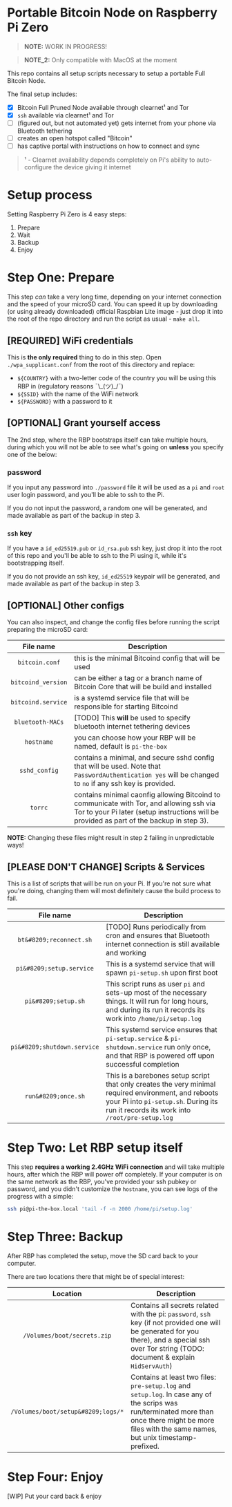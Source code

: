 # Portable Bitcoin Node on Raspberry Pi Zero

> **NOTE:** WORK IN PROGRESS!

> **NOTE_2:** Only compatible with MacOS at the moment

This repo contains all setup scripts necessary to setup a portable Full Bitcoin Node.

The final setup includes:

- [x] Bitcoin Full Pruned Node available through clearnet¹ and Tor
- [x] `ssh` available via clearnet¹ and Tor
- [ ] (figured out, but not automated yet) gets internet from your phone via Bluetooth tethering
- [ ] creates an open hotspot called "Bitcoin"
- [ ] has captive portal with instructions on how to connect and sync

> ¹ - Clearnet availability depends completely on Pi's ability to auto-configure the device giving it internet


# Setup process

Setting Raspberry Pi Zero is 4 easy steps:

1. Prepare
2. Wait
3. Backup
4. Enjoy


# Step One: Prepare

This step _can_ take a very long time, depending on your internet connection and the speed of your microSD card. You can speed it up by downloading (or using already downloaded) official Raspbian Lite image - just drop it into the root of the repo directory and run the script as usual - `make all`.

## [REQUIRED] WiFi credentials

This is **the only required** thing to do in this step. Open `./wpa_supplicant.conf` from the root of this directory and replace:

* `${COUNTRY}` with a two-letter code of the country you will be using this RBP in (regulatory reasons ¯\\\_(ツ)\_/¯)
* `${SSID}` with the name of the WiFi network
* `${PASSWORD}` with a password to it

## [OPTIONAL] Grant yourself access

The 2nd step, where the RBP bootstraps itself can take multiple hours, during which you will not be able to see what's going on **unless** you specify one of the below:

### password

If you input any password into `./password` file it will be used as a `pi` and `root` user login password, and you'll be able to ssh to the Pi.

If you do not input the password, a random one will be generated, and made available as part of the backup in step 3.

### `ssh` key

If you have a `id_ed25519.pub` or `id_rsa.pub` ssh key, just drop it into the root of this repo and you'll be able to ssh to the Pi using it, while it's bootstrapping itself.

If you do not provide an ssh key, `id_ed25519` keypair will be generated, and made available as part of the backup in step 3.

## [OPTIONAL] Other configs

You can also inspect, and change the config files before running the script preparing the microSD card:

| File name          | Description
|:------------------:|-------------
| `bitcoin.conf`     | this is the minimal Bitcoind config that will be used
| `bitcoind_version` | can be either a tag or a branch name of Bitcoin Core that will be build and installed
| `bitcoind.service` | is a systemd service file that will be responsible for starting Bitcoind
| `bluetooth-MACs`   | [TODO] This **will** be used to specify bluetooth internet tethering devices
| `hostname`         | you can choose how your RBP will be named, default is `pi-the-box`
| `sshd_config`      | contains a minimal, and secure sshd config that will be used. Note that `PasswordAuthentication yes` will be changed to `no` if any ssh key is provided.
| `torrc`            | contains minimal caonfig allowing Bitcoind to communicate with Tor, and allowing ssh via Tor to your Pi later (setup instructions will be provided as part of the backup in step 3).

**NOTE:** Changing these files might result in step 2 failing in unpredictable ways!

## [PLEASE DON'T CHANGE] Scripts & Services

This is a list of scripts that will be run on your Pi. If you're not sure what you're doing, changing them will most definitely cause the build process to fail.

| File name                   | Description
|:---------------------------:|-------------
| `bt&#8209;reconnect.sh`     | [TODO] Runs periodically from cron and ensures that Bluetooth internet connection is still available and working
| `pi&#8209;setup.service`    | This is a systemd service that will spawn `pi-setup.sh` upon first boot
| `pi&#8209;setup.sh`         | This script runs as user `pi` and sets-up most of the necessary things. It will run for long hours, and during its run it records its work into `/home/pi/setup.log`
| `pi&#8209;shutdown.service` | This systemd service ensures that `pi-setup.service` & `pi-shutdown.service` run only once, and that RBP is powered off upon successful completion
| `run&#8209;once.sh`         | This is a barebones setup script that only creates the very minimal required environment, and reboots your Pi into `pi-setup.sh`. During its run it records its work into `/root/pre-setup.log`


# Step Two: Let RBP setup itself

This step **requires a working 2.4GHz WiFi connection** and will take multiple hours, after which the RBP will power off completely. If your computer is on the same network as the RBP, you've provided your ssh pubkey or password, and you didn't customize the `hostname`, you can see logs of the progress with a simple:

```bash
ssh pi@pi-the-box.local 'tail -f -n 2000 /home/pi/setup.log'
```


# Step Three: Backup

After RBP has completed the setup, move the SD card back to your computer.

There are two locations there that might be of special interest:

| Location                           | Description
|:----------------------------------:|-------------
| `/Volumes/boot/secrets.zip`        | Contains all secrets related with the pi: `password`, `ssh` key (if not provided one will be generated for you there), and a special ssh over Tor string (TODO: document & explain `HidServAuth`)
| `/Volumes/boot/setup&#8209;logs/*` | Contains at least two files: `pre-setup.log` and `setup.log`. In case any of the scrips was run/terminated more than once there might be more files with the same names, but unix timestamp-prefixed.


# Step Four: Enjoy

[WIP] Put your card back & enjoy
